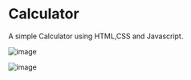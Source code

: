 # Calculator
A simple Calculator using HTML,CSS and Javascript.

![image](https://github.com/SanjidaPearl/Calculator/assets/88578806/541ad311-0910-46db-a907-f2dc51f0ddae)

![image](https://github.com/SanjidaPearl/Calculator/assets/88578806/7a13851b-a268-4f3e-89cf-00ff4f2a4d09)


